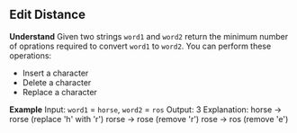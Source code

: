 ## Edit Distance
**Understand**
Given two strings `word1` and `word2` return the minimum number of oprations required to convert `word1` to `word2`.
You can perform these operations:
- Insert a character
- Delete a character
- Replace a character

**Example**
Input: `word1` = `horse`, `word2` = `ros`
Output: 3
Explanation: 
horse -> rorse (replace 'h' with 'r')
rorse -> rose (remove 'r')
rose -> ros (remove 'e')